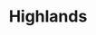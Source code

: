 ---
layout: photography
title:  "Highlands"
region: "Scotland"
year: 2017-22
id: highlands
intro: "Home to the UK's highest mountains, peaceful lochs and beautiful glens. A place that feels like home and hopefully, one day, will&nbsp;be."
seo:
  title: "Travel Photography - Scottish Highlands"
  description: "Photography from the southern Scottish Highlands including Stob Dearg, Stob Binnein, The Trossachs, Glen Coe and Loch Dochart."
  image:
    url: "Highlands-005.jpg"
    alt: "Sunset from Ben A'an"
hero:
  url: "Highlands-026.jpg"
  alt: "Ben Vorlich summit"
  location: ben-vorlich
thumb:
  - url: "Highlands-002.jpg"
    alt: "Sarah and Vinnie on Ben A'an Summit"
  - url: "Wild-Camp-008.jpg"
    alt: "Beinn Each sunset"
---